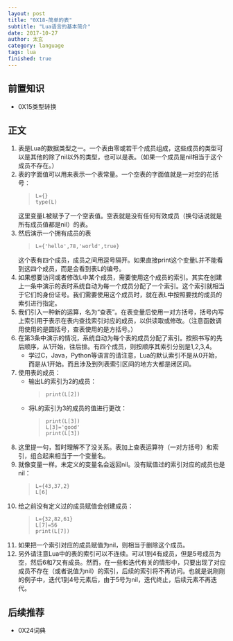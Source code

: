 ```yaml
---
layout: post
title: "0X18-简单的表"
subtitle: "Lua语言的基本简介"
date: 2017-10-27
author: 太玄
category: language
tags: lua
finished: true
---
```


## 前置知识
* 0X15类型转换

## 正文
1. 表是Lua的数据类型之一。一个表由零或若干个成员组成，这些成员的类型可以是其他的除了nil以外的类型，也可以是表。（如果一个成员是nil相当于这个成员不存在。）
2. 表的字面值可以用来表示一个表常量。一个空表的字面值就是一对空的花括号：
    >```
    >L={}
    >type(L)
    >```
    这里变量L被赋予了一个空表值。空表就是没有任何有效成员（换句话说就是所有成员值都是nil）的表。
3. 然后演示一个拥有成员的表
    >```
    >L={'hello',78,'world',true}
    >```
    这个表有四个成员，成员之间用逗号隔开。如果直接print这个变量L并不能看到这四个成员，而是会看到表L的编号。
4. 如果想要访问或者修改L中某个成员，需要使用这个成员的索引。其实在创建上一条中演示的表时系统自动为每一个成员分配了一个索引。这个索引就相当于它们的身份证号。我们需要使用这个成员时，就在表L中按照要找的成员的索引进行指定。
5. 我们引入一种新的运算，名为“查表”。在表变量后使用一对方括号，括号内写上索引用于表示在表内查找索引对应的成员，以供读取或修改。（注意函数调用使用的是圆括号，查表使用的是方括号。）
6. 在第3条中演示的情况，系统自动为每个表的成员分配了索引。按照书写的先后顺序，从1开始，往后排。有四个成员，则按顺序其索引分别是1,2,3,4。
    * 学过C，Java，Python等语言的请注意，Lua的默认索引不是从0开始，而是从1开始。而且涉及到列表索引区间的地方大都是闭区间。
7. 使用表的成员：
    * 输出L的索引为2的成员：
        >```
        >print(L[2])
        >```
    * 将L的索引为3的成员的值进行更改：
        >```
        >print(L[3])
        >L[3]='good'
        >print(L[3])
        >```
8. 这里提一句，暂时理解不了没关系。表加上查表运算符（一对方括号）和索引，组合起来相当于一个变量名。
9. 就像变量一样。未定义的变量名会返回nil。没有赋值过的索引对应的成员也是nil：
    >```
    >L={43,37,2}
    >L[6]
    >```
10. 给之前没有定义过的成员赋值会创建成员：
    >```
    >L={32,82,61}
    >L[7]=56
    >print(L[7])
    >```
11. 如果把一个索引对应的成员赋值为nil，则相当于删除这个成员。
12. 另外请注意Lua中的表的索引可以不连续。可以1到4有成员，但是5号成员为空，然后6和7又有成员。然而，在一些和迭代有关的情形中，只要出现了对应成员不存在（或者说值为nil）的索引，后续的索引将不再访问。也就是说刚刚的例子中，迭代1到4号元素后，由于5号为nil，迭代终止，后续元素不再迭代。

## 后续推荐
* 0X24词典
